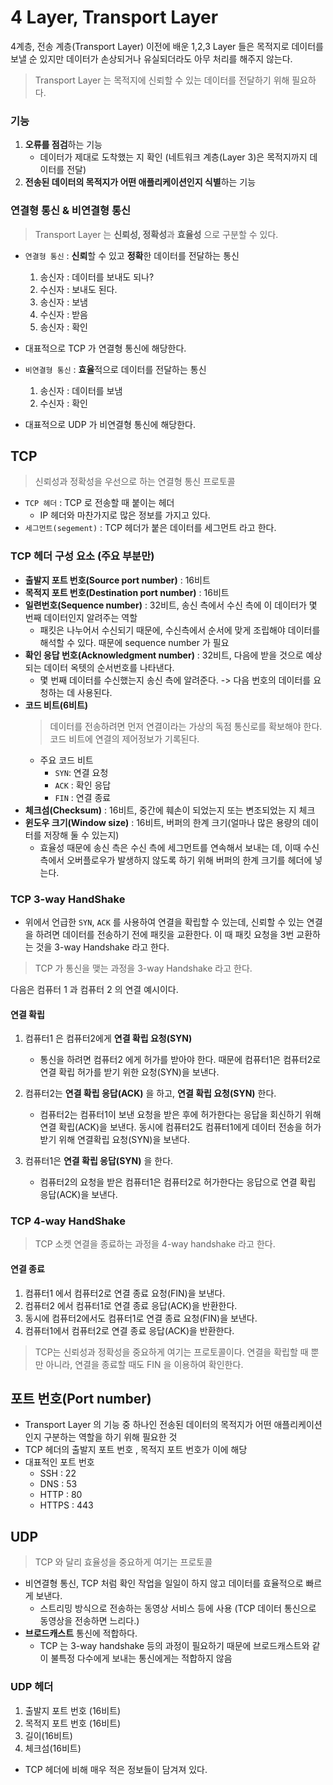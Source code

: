 # 4 Layer, Transport Layer
4계층, 전송 계층(Transport Layer)
이전에 배운 1,2,3 Layer 들은 목적지로 데이터를 보낼 순 있지만 데이터가 손상되거나 유실되더라도 아무 처리를 해주지 않는다.

> Transport Layer 는 목적지에 신뢰할 수 있는 데이터를 전달하기 위해 필요하다.

### 기능
1. **오류를 점검**하는 기능
   - 데이터가 제대로 도착했는 지 확인 (네트워크 계층(Layer 3)은 목적지까지 데이터를 전달)
2. **전송된 데이터의 목적지가 어떤 애플리케이션인지 식별**하는 기능

### 연결형 통신 & 비연결형 통신
> Transport Layer 는 **신뢰성, 정확성**과 **효율성** 으로 구분할 수 있다.
- `연결형 통신` : **신뢰**할 수 있고 **정확**한 데이터를 전달하는 통신
  1. 송신자 : 데이터를 보내도 되나?
  2. 수신자 : 보내도 된다.
  3. 송신자 : 보냄
  4. 수신자 : 받음
  5. 송신자 : 확인
-  대표적으로 TCP 가 연결형 통신에 해당한다.

- `비연결형 통신` : **효율**적으로 데이터를 전달하는 통신
  1. 송신자 : 데이터를 보냄
  2. 수신자 : 확인
- 대표적으로 UDP 가 비연결형 통신에 해당한다.

## TCP
> 신뢰성과 정확성을 우선으로 하는 연결형 통신 프로토콜
- `TCP 헤더` : TCP 로 전송할 때 붙이는 헤더
  - IP 헤더와 마찬가지로 많은 정보를 가지고 있다.
- `세그먼트(segement)` : TCP 헤더가 붙은 데이터를 세그먼트 라고 한다.

### TCP 헤더 구성 요소 (주요 부분만)
- **출발지 포트 번호(Source port number)** : 16비트
- **목적지 포트 번호(Destination port number)** : 16비트
- **일련번호(Sequence number)** : 32비트, 송신 측에서 수신 측에 이 데이터가 몇 번째 데이터인지 알려주는 역할
  - 패킷은 나누어서 수신되기 때문에, 수신측에서 순서에 맞게 조립해야 데이터를 해석할 수 있다. 때문에 sequence number 가 필요
- **확인 응답 번호(Acknowledgment number)** : 32비트, 다음에 받을 것으로 예상되는 데이터 옥텟의 순서번호를 나타낸다.
  - 몇 번째 데이터를 수신했는지 송신 측에 알려준다. -> 다음 번호의 데이터를 요청하는 데 사용된다.
- **코드 비트(6비트)**
  >데이터를 전송하려면 먼저 연결이라는 가상의 독점 통신로를 확보해야 한다. 코드 비트에 연결의 제어정보가 기록된다.
  - 주요 코드 비트
    - `SYN`: 연결 요청
    - `ACK` : 확인 응답
    - `FIN` : 연결 종료
- **체크섬(Checksum)** : 16비트, 중간에 훼손이 되었는지 또는 변조되었는 지 체크
- **윈도우 크기(Window size)** : 16비트, 버퍼의 한계 크기(얼마나 많은 용량의 데이터를 저장해 둘 수 있는지)
  - 효율성 때문에 송신 측은 수신 측에 세그먼트를 연속해서 보내는 데, 이때 수신 측에서 오버플로우가 발생하지 않도록 하기 위해 버퍼의 한계 크기를 헤더에 넣는다.

### TCP 3-way HandShake
- 위에서 언급한 `SYN`, `ACK` 를 사용하여 연결을 확립할 수 있는데, 신뢰할 수 있는 연결을 하려면 데이터를 전송하기 전에 패킷을 교환한다. 이 때 패킷 요청을 3번 교환하는 것을 3-way Handshake 라고 한다.
> TCP 가 통신을 맺는 과정을 3-way Handshake 라고 한다.

다음은 컴퓨터 1 과 컴퓨터 2 의 연결 예시이다.

#### 연결 확립

1. 컴퓨터1 은 컴퓨터2에게 **연결 확립 요청(SYN)**
   - 통신을 하려면 컴퓨터2 에게 허가를 받아야 한다. 때문에 컴퓨터1은 컴퓨터2로 연결 확립 허가를 받기 위한 요청(SYN)을 보낸다.
   

2. 컴퓨터2는 **연결 확립 응답(ACK)** 을 하고, **연결 확립 요청(SYN)** 한다.
   - 컴퓨터2는 컴퓨터1이 보낸 요청을 받은 후에 허가한다는 응답을 회신하기 위해 연결 확립(ACK)을 보낸다. 동시에 컴퓨터2도 컴퓨터1에게 데이터 전송을 허가 받기 위해 연결확립 요청(SYN)을 보낸다.


3. 컴퓨터1은 **연결 확립 응답(SYN)** 을 한다.
   - 컴퓨터2의 요청을 받은 컴퓨터1은 컴퓨터2로 허가한다는 응답으로 연결 확립 응답(ACK)을 보낸다.

### TCP 4-way HandShake
> TCP 소켓 연결을 종료하는 과정을 4-way handshake 라고 한다.
#### 연결 종료
1. 컴퓨터1 에서 컴퓨터2로 연결 종료 요청(FIN)을 보낸다.
2. 컴퓨터2 에서 컴퓨터1로 연결 종료 응답(ACK)을 반환한다.
3. 동시에 컴퓨터2에서도 컴퓨터1로 연결 종료 요청(FIN)을 보낸다.
4. 컴퓨터1에서 컴퓨터2로 연결 종료 응답(ACK)을 반환한다.
> TCP는 신뢰성과 정확성을 중요하게 여기는 프로토콜이다. 연결을 확립할 때 뿐만 아니라, 연결을 종료할 때도 FIN 을 이용하여 확인한다.


## 포트 번호(Port number)
- Transport Layer 의 기능 중 하나인 전송된 데이터의 목적지가 어떤 애플리케이션인지 구분하는 역할을 하기 위해 필요한 것
- TCP 헤더의 출발지 포트 번호 , 목적지 포트 번호가 이에 해당
- 대표적인 포트 번호 
  - SSH : 22
  - DNS : 53
  - HTTP : 80
  - HTTPS : 443

## UDP
> TCP 와 달리 효율성을 중요하게 여기는 프로토콜
- 비연결형 통신, TCP 처럼 확인 작업을 일일이 하지 않고 데이터를 효율적으로 빠르게 보낸다.
  - 스트리밍 방식으로 전송하는 동영상 서비스 등에 사용 (TCP 데이터 통신으로 동영상을 전송하면 느리다.)
- **브로드캐스트** 통신에 적합하다.
  - TCP 는 3-way handshake 등의 과정이 필요하기 때문에 브로드캐스트와 같이 불특정 다수에게 보내는 통신에게는 적합하지 않음
### UDP 헤더
1. 출발지 포트 번호 (16비트)
2. 목적지 포트 번호 (16비트)
3. 길이(16비트)
4. 체크섬(16비트)
- TCP 헤더에 비해 매우 적은 정보들이 담겨져 있다.